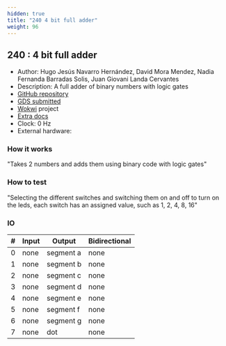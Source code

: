 ```yaml
---
hidden: true
title: "240 4 bit full adder"
weight: 96
---
```


## 240 : 4 bit full adder

* Author: Hugo Jesús Navarro Hernández, David Mora Mendez, Nadia Fernanda Barradas Solis, Juan Giovani Landa Cervantes
* Description: A full adder of binary numbers with logic gates
* [GitHub repository](https://github.com/Nadiadoki/tt04-4-bit-full-adder)
* [GDS submitted](https://github.com/Nadiadoki/tt04-4-bit-full-adder/actions/runs/6080300732)
* [Wokwi](https://wokwi.com/projects/374967675785369601) project
* [Extra docs]()
* Clock: 0 Hz
* External hardware: 



### How it works

"Takes 2 numbers and adds them using binary code with logic gates"


### How to test

"Selecting the different switches and switching them on and off to turn on the leds, each switch has an assigned value, such as 1, 2, 4, 8, 16"


### IO

| # | Input        | Output       | Bidirectional      |
|---|--------------|--------------| -------------------|
| 0 | none  | segment a | none |
| 1 | none  | segment b | none |
| 2 | none  | segment c | none |
| 3 | none  | segment d | none |
| 4 | none  | segment e | none |
| 5 | none  | segment f | none |
| 6 | none  | segment g | none |
| 7 | none  | dot | none |
